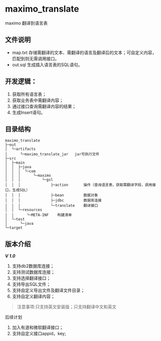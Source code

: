 # maximo_translate
maximo 翻译到语言表

## 文件说明

+ map.txt 存储需翻译的文本、需翻译的语言及翻译后的文本；可自定义内容，匹配到则无需调用接口。
+ out.sql 生成插入语言表的SQL语句。

## 开发逻辑：

1. 获取所有语言表；
2. 获取业务表中需翻译内容；
3. 通过接口查询需翻译内容的结果；
4. 生成Insert语句。

## 目录结构

```
maximo_translate
├─out
│  └─artifacts
│      └─maximo_translate_jar   jar可执行文件
├─src
│  ├─main
│  │  ├─java
│  │  │  └─com
│  │  │      └─maximo
│  │  │          └─gsl
│  │  │              ├─action       操作（查询语言表，获取需翻译字段，调用接口，生成SQL）
│  │  │              ├─bean         数据对象
│  │  │              ├─jdbc         数据库连接
│  │  │              └─translate    翻译接口
│  │  └─resources
│  │      └─META-INF    构建清单
│  └─test
│      └─java    
└─target
```
## 版本介绍

**_V 1.0_**

1. 支持db2数据库连接；
2. 支持测试数据库连接；
3. 支持选择翻译接口；
4. 支持导出SQL文件；
5. 支持自定义导出文件及翻译文件目录；
6. 支持自定义翻译内容；

> 注意事项:只支持英文安装版；只支持翻译中文和英文
   
后续计划
1. 加入有道和微软翻译接口；
2. 支持自定义接口appid，key;




